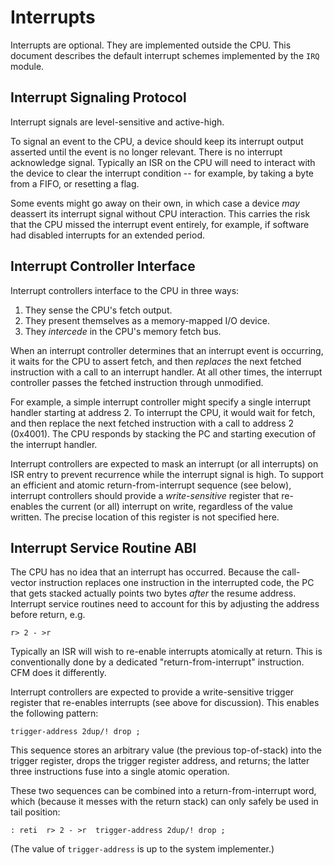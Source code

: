 Interrupts
==========

Interrupts are optional. They are implemented outside the CPU. This document
describes the default interrupt schemes implemented by the `IRQ` module.


Interrupt Signaling Protocol
----------------------------

Interrupt signals are level-sensitive and active-high.

To signal an event to the CPU, a device should keep its interrupt output
asserted until the event is no longer relevant. There is no interrupt
acknowledge signal. Typically an ISR on the CPU will need to interact with the
device to clear the interrupt condition -- for example, by taking a byte from a
FIFO, or resetting a flag.

Some events might go away on their own, in which case a device *may* deassert
its interrupt signal without CPU interaction. This carries the risk that the CPU
missed the interrupt event entirely, for example, if software had disabled
interrupts for an extended period.


Interrupt Controller Interface
------------------------------

Interrupt controllers interface to the CPU in three ways:

1. They sense the CPU's fetch output.
2. They present themselves as a memory-mapped I/O device.
3. They *intercede* in the CPU's memory fetch bus.

When an interrupt controller determines that an interrupt event is occurring, it
waits for the CPU to assert fetch, and then *replaces* the next fetched
instruction with a call to an interrupt handler. At all other times, the
interrupt controller passes the fetched instruction through unmodified.

For example, a simple interrupt controller might specify a single interrupt
handler starting at address 2. To interrupt the CPU, it would wait for fetch,
and then replace the next fetched instruction with a call to address 2 (0x4001).
The CPU responds by stacking the PC and starting execution of the interrupt
handler.

Interrupt controllers are expected to mask an interrupt (or all interrupts) on
ISR entry to prevent recurrence while the interrupt signal is high. To support
an efficient and atomic return-from-interrupt sequence (see below), interrupt
controllers should provide a *write-sensitive* register that re-enables the
current (or all) interrupt on write, regardless of the value written. The
precise location of this register is not specified here.


Interrupt Service Routine ABI
-----------------------------

The CPU has no idea that an interrupt has occurred. Because the call-vector
instruction replaces one instruction in the interrupted code, the PC that gets
stacked actually points two bytes *after* the resume address. Interrupt service
routines need to account for this by adjusting the address before return, e.g.

    r> 2 - >r

Typically an ISR will wish to re-enable interrupts atomically at return. This is
conventionally done by a dedicated "return-from-interrupt" instruction. CFM does
it differently.

Interrupt controllers are expected to provide a write-sensitive trigger register
that re-enables interrupts (see above for discussion). This enables the
following pattern:

    trigger-address 2dup/! drop ;

This sequence stores an arbitrary value (the previous top-of-stack) into the
trigger register, drops the trigger register address, and returns; the latter
three instructions fuse into a single atomic operation.

These two sequences can be combined into a return-from-interrupt word, which
(because it messes with the return stack) can only safely be used in tail
position:

    : reti  r> 2 - >r  trigger-address 2dup/! drop ;

(The value of `trigger-address` is up to the system implementer.)
